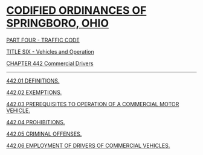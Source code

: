 [CODIFIED ORDINANCES OF SPRINGBORO, OHIO](index.html)
=====================================================

[PART FOUR - TRAFFIC CODE](1b19a412.html)

[TITLE SIX - Vehicles and Operation](1ecba412.html)

[CHAPTER 442 Commercial Drivers](25d4a412.html)

* * * * *

[442.01 DEFINITIONS.](25e5a412.html)

[442.02 EXEMPTIONS.](2612a412.html)

[442.03 PREREQUISITES TO OPERATION OF A COMMERCIAL MOTOR
VEHICLE.](2615a412.html)

[442.04 PROHIBITIONS.](262ba412.html)

[442.05 CRIMINAL OFFENSES.](2634a412.html)

[442.06 EMPLOYMENT OF DRIVERS OF COMMERCIAL VEHICLES.](2647a412.html)
